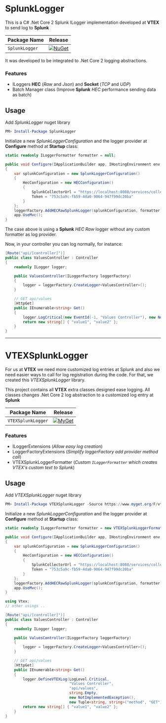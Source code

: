# SplunkLogger
This is a C# .Net Core 2 Splunk ILogger implementation developed at **VTEX** to send log to **Splunk**

| Package Name                   | Release |
|--------------------------------|-----------------|
| `SplunkLogger`         | [![NuGet](https://img.shields.io/nuget/v/SplunkLogger.svg)](https://www.nuget.org/packages/SplunkLogger/) |

It was developed to be integrated to .Net Core 2 logging abstractions.

### Features

* ILoggers **HEC** (*Raw* and *Json*) and **Socket** (*TCP* and *UDP*)
* Batch Manager class (Improve **Splunk** *HEC* performance sending data as batch)

## Usage

Add *SplunkLogger* nuget library
```powershell
PM> Install-Package SplunkLogger
```

Initialize a new *SplunkLoggerConfiguration* and the logger provider at **Configure** method at **Startup** class:

```csharp
static readonly ILoggerFormatter formatter = null;

public void Configure(IApplicationBuilder app, IHostingEnvironment env, ILoggerFactory loggerFactory)
{
    var splunkConfiguration = new SplunkLoggerConfiguration()
    {
        HecConfiguration = new HECConfiguration()
        {
            SplunkCollectorUrl = "https://localhost:8088/services/collector",
            Token = "753c5a9c-fb59-4da0-9064-947f99dc20ba"
        }
    };
    loggerFactory.AddHECRawSplunkLogger(splunkConfiguration, formatter);
    app.UseMvc();
}
```

The case above is using a **Splunk** *HEC Raw* logger without any custom formatter as log provider.

Now, in your controller you can log normally, for instance:

```csharp
[Route("api/[controller]")]
public class ValuesController : Controller
{
    readonly ILogger logger;

    public ValuesController(ILoggerFactory loggerFactory)
    {
        logger = loggerFactory.CreateLogger<ValuesController>();
    }

    // GET api/values
    [HttpGet]
    public IEnumerable<string> Get()
    {
        logger.LogCritical(new EventId(-1, "Values Controller"), new NotImplementedException(), "Error on GET api/values route");
        return new string[] { "value1", "value2" };
    }
}
```

-------------------------------------------

# VTEXSplunkLogger
For us at **VTEX** we need more customized log entries at Splunk and also we need easier ways to call for log registration during the code. For that, we created this *VTEXSplunkLogger* library.

This project contains all **VTEX** extra classes designed ease logging. All classes changes .Net Core 2 log abstraction to a customized log entry at **Splunk**

| Package Name                   | Release |
|--------------------------------|-----------------|
| `VTEXSplunkLogger` | [![MyGet](https://img.shields.io/myget/vtexlab/v/VTEXSplunkLogger.svg)](https://www.myget.org/feed/vtexlab/package/nuget/VTEXSplunkLogger) |

### Features

* ILoggerExtensions (*Allow easy log creation*)
* LoggerFactoryExtensions (*Simplify loggerFactory add provider method call*)
* VTEXSplunkLoggerFormatter (*Custom `ILoggerFormatter` which creates VTEX's custom text to Splunk*)


## Usage

Add *VTEXSplunkLogger* nuget library
```powershell
PM> Install-Package VTEXSplunkLogger -Source https://www.myget.org/F/vtexlab/api/v3/index.json
```

Initialize a new *SplunkLoggerConfiguration* and the logger provider at **Configure** method at **Startup** class:

```csharp
static readonly ILoggerFormatter formatter = new VTEXSplunkLoggerFormatter();

public void Configure(IApplicationBuilder app, IHostingEnvironment env, ILoggerFactory loggerFactory)
{
    var splunkConfiguration = new SplunkLoggerConfiguration()
    {
        HecConfiguration = new HECConfiguration()
        {
            SplunkCollectorUrl = "https://localhost:8088/services/collector",
            Token = "753c5a9c-fb59-4da0-9064-947f99dc20ba"
        }
    };
    loggerFactory.AddHECRawSplunkLogger(splunkConfiguration, formatter);
    app.UseMvc();
}
```

```csharp
using Vtex;
// other usings ..

[Route("api/[controller]")]
public class ValuesController : Controller
{
    readonly ILogger logger;

    public ValuesController(ILoggerFactory loggerFactory)
    {
        logger = loggerFactory.CreateLogger<ValuesController>();
    }

    // GET api/values
    [HttpGet]
    public IEnumerable<string> Get()
    {
        logger.DefineVTEXLog(LogLevel.Critical, 
                             "Values Controller", 
                             "api/values", 
                             string.Empty, 
                             new NotImplementedException(), 
                             new Tuple<string, string>("method", "GET"));
        return new string[] { "value1", "value2" };
    }
}
```
